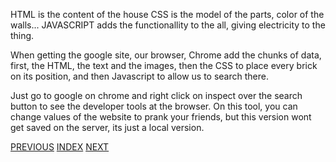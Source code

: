 HTML is the content of the house
CSS is the model of the parts, color of the walls...
JAVASCRIPT adds the functionallity to the all, giving electricity to the thing.

When getting the google site, our browser, Chrome add the chunks of data, first, the HTML, the text and the images, then the CSS to place every brick on its position, and then Javascript to allow us to search there.

Just go to google on chrome and right click on inspect over the search button to see the developer tools at the browser. On this tool, you can change values of the website to prank your friends, but this version wont get saved on the server, its just a local version.

[PREVIOUS](/01%20Web%20Development%20fundamentals/01%20how%20the%20internet%20works%20and%20how%20websites%20are%20served.md) [INDEX](/README.md) [NEXT](/01%20Web%20Development%20fundamentals/03%20Learn%20key%20troubleshooting%20and%20debugging%20skills%20to%20apply%20to%20your%20projects.md)